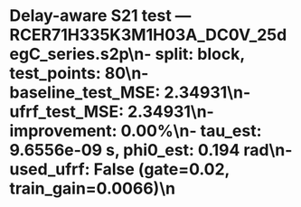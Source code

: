 # Delay-aware S21 test — RCER71H335K3M1H03A_DC0V_25degC_series.s2p\n- split: block, test_points: 80\n- baseline_test_MSE: 2.34931\n- ufrf_test_MSE: 2.34931\n- improvement: 0.00%\n- tau_est: 9.6556e-09 s, phi0_est: 0.194 rad\n- used_ufrf: False (gate=0.02, train_gain=0.0066)\n
